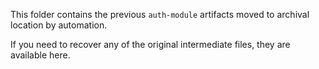 This folder contains the previous `auth-module` artifacts moved to archival location by automation.

If you need to recover any of the original intermediate files, they are available here.
